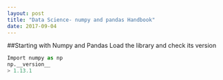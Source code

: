 ```yaml
---
layout: post
title: "Data Science- numpy and pandas Handbook"
date: 2017-09-04
---
```


##Starting with Numpy and Pandas
Load the library and check its version
```python
Import numpy as np
np.__version__
> 1.13.1
```
